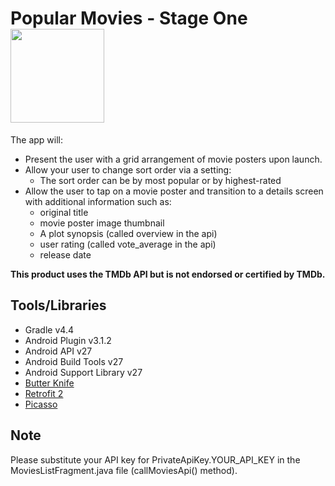Popular Movies - Stage One    <img src=https://www.themoviedb.org/static_cache/v4/logos/408x161-powered-by-rectangle-green-bb4301c10ddc749b4e79463811a68afebeae66ef43d17bcfd8ff0e60ded7ce99.png width="150"/>
==========================

The app will:

* Present the user with a grid arrangement of movie posters upon launch.
* Allow your user to change sort order via a setting:
    * The sort order can be by most popular or by highest-rated
* Allow the user to tap on a movie poster and transition to a details screen with additional information such as:
    * original title
    * movie poster image thumbnail
    * A plot synopsis (called overview in the api)
    * user rating (called vote_average in the api)
    * release date
    
**This product uses the TMDb API but is not endorsed or certified by TMDb.**

Tools/Libraries
----------------

* Gradle v4.4
* Android Plugin v3.1.2
* Android API v27
* Android Build Tools v27
* Android Support Library v27
* [Butter Knife](https://github.com/JakeWharton/butterknife)
* [Retrofit 2](https://github.com/square/retrofit)
* [Picasso](https://github.com/square/picasso)


Note
----
Please substitute your API key for PrivateApiKey.YOUR_API_KEY in the MoviesListFragment.java file (callMoviesApi() method).
